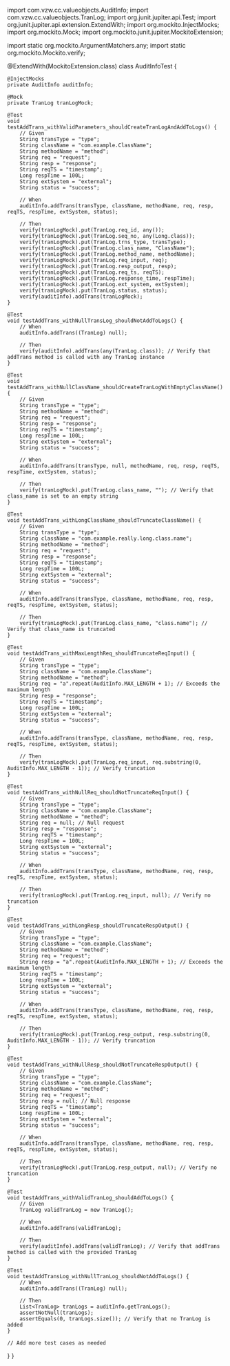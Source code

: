 import com.vzw.cc.valueobjects.AuditInfo;
import com.vzw.cc.valueobjects.TranLog;
import org.junit.jupiter.api.Test;
import org.junit.jupiter.api.extension.ExtendWith;
import org.mockito.InjectMocks;
import org.mockito.Mock;
import org.mockito.junit.jupiter.MockitoExtension;

import static org.mockito.ArgumentMatchers.any;
import static org.mockito.Mockito.verify;

@ExtendWith(MockitoExtension.class)
class AuditInfoTest {

    @InjectMocks
    private AuditInfo auditInfo;

    @Mock
    private TranLog tranLogMock;

    @Test
    void testAddTrans_withValidParameters_shouldCreateTranLogAndAddToLogs() {
        // Given
        String transType = "type";
        String className = "com.example.ClassName";
        String methodName = "method";
        String req = "request";
        String resp = "response";
        String reqTS = "timestamp";
        Long respTime = 100L;
        String extSystem = "external";
        String status = "success";

        // When
        auditInfo.addTrans(transType, className, methodName, req, resp, reqTS, respTime, extSystem, status);

        // Then
        verify(tranLogMock).put(TranLog.req_id, any());
        verify(tranLogMock).put(TranLog.seq_no, any(Long.class));
        verify(tranLogMock).put(TranLog.trns_type, transType);
        verify(tranLogMock).put(TranLog.class_name, "ClassName");
        verify(tranLogMock).put(TranLog.method_name, methodName);
        verify(tranLogMock).put(TranLog.req_input, req);
        verify(tranLogMock).put(TranLog.resp_output, resp);
        verify(tranLogMock).put(TranLog.req_ts, reqTS);
        verify(tranLogMock).put(TranLog.response_time, respTime);
        verify(tranLogMock).put(TranLog.ext_system, extSystem);
        verify(tranLogMock).put(TranLog.status, status);
        verify(auditInfo).addTrans(tranLogMock);
    }

    @Test
    void testAddTrans_withNullTransLog_shouldNotAddToLogs() {
        // When
        auditInfo.addTrans((TranLog) null);

        // Then
        verify(auditInfo).addTrans(any(TranLog.class)); // Verify that addTrans method is called with any TranLog instance
    }

    @Test
    void testAddTrans_withNullClassName_shouldCreateTranLogWithEmptyClassName() {
        // Given
        String transType = "type";
        String methodName = "method";
        String req = "request";
        String resp = "response";
        String reqTS = "timestamp";
        Long respTime = 100L;
        String extSystem = "external";
        String status = "success";

        // When
        auditInfo.addTrans(transType, null, methodName, req, resp, reqTS, respTime, extSystem, status);

        // Then
        verify(tranLogMock).put(TranLog.class_name, ""); // Verify that class_name is set to an empty string
    }

    @Test
    void testAddTrans_withLongClassName_shouldTruncateClassName() {
        // Given
        String transType = "type";
        String className = "com.example.really.long.class.name";
        String methodName = "method";
        String req = "request";
        String resp = "response";
        String reqTS = "timestamp";
        Long respTime = 100L;
        String extSystem = "external";
        String status = "success";

        // When
        auditInfo.addTrans(transType, className, methodName, req, resp, reqTS, respTime, extSystem, status);

        // Then
        verify(tranLogMock).put(TranLog.class_name, "class.name"); // Verify that class_name is truncated
    }

    @Test
    void testAddTrans_withMaxLengthReq_shouldTruncateReqInput() {
        // Given
        String transType = "type";
        String className = "com.example.ClassName";
        String methodName = "method";
        String req = "a".repeat(AuditInfo.MAX_LENGTH + 1); // Exceeds the maximum length
        String resp = "response";
        String reqTS = "timestamp";
        Long respTime = 100L;
        String extSystem = "external";
        String status = "success";

        // When
        auditInfo.addTrans(transType, className, methodName, req, resp, reqTS, respTime, extSystem, status);

        // Then
        verify(tranLogMock).put(TranLog.req_input, req.substring(0, AuditInfo.MAX_LENGTH - 1)); // Verify truncation
    }

    @Test
    void testAddTrans_withNullReq_shouldNotTruncateReqInput() {
        // Given
        String transType = "type";
        String className = "com.example.ClassName";
        String methodName = "method";
        String req = null; // Null request
        String resp = "response";
        String reqTS = "timestamp";
        Long respTime = 100L;
        String extSystem = "external";
        String status = "success";

        // When
        auditInfo.addTrans(transType, className, methodName, req, resp, reqTS, respTime, extSystem, status);

        // Then
        verify(tranLogMock).put(TranLog.req_input, null); // Verify no truncation
    }

    @Test
    void testAddTrans_withLongResp_shouldTruncateRespOutput() {
        // Given
        String transType = "type";
        String className = "com.example.ClassName";
        String methodName = "method";
        String req = "request";
        String resp = "a".repeat(AuditInfo.MAX_LENGTH + 1); // Exceeds the maximum length
        String reqTS = "timestamp";
        Long respTime = 100L;
        String extSystem = "external";
        String status = "success";

        // When
        auditInfo.addTrans(transType, className, methodName, req, resp, reqTS, respTime, extSystem, status);

        // Then
        verify(tranLogMock).put(TranLog.resp_output, resp.substring(0, AuditInfo.MAX_LENGTH - 1)); // Verify truncation
    }

    @Test
    void testAddTrans_withNullResp_shouldNotTruncateRespOutput() {
        // Given
        String transType = "type";
        String className = "com.example.ClassName";
        String methodName = "method";
        String req = "request";
        String resp = null; // Null response
        String reqTS = "timestamp";
        Long respTime = 100L;
        String extSystem = "external";
        String status = "success";

        // When
        auditInfo.addTrans(transType, className, methodName, req, resp, reqTS, respTime, extSystem, status);

        // Then
        verify(tranLogMock).put(TranLog.resp_output, null); // Verify no truncation
    }

    @Test
    void testAddTrans_withValidTranLog_shouldAddToLogs() {
        // Given
        TranLog validTranLog = new TranLog();

        // When
        auditInfo.addTrans(validTranLog);

        // Then
        verify(auditInfo).addTrans(validTranLog); // Verify that addTrans method is called with the provided TranLog
    }

    @Test
    void testAddTransLog_withNullTranLog_shouldNotAddToLogs() {
        // When
        auditInfo.addTrans((TranLog) null);

        // Then
        List<TranLog> tranLogs = auditInfo.getTranLogs();
        assertNotNull(tranLogs);
        assertEquals(0, tranLogs.size()); // Verify that no TranLog is added
    }

    // Add more test cases as needed

}
}
